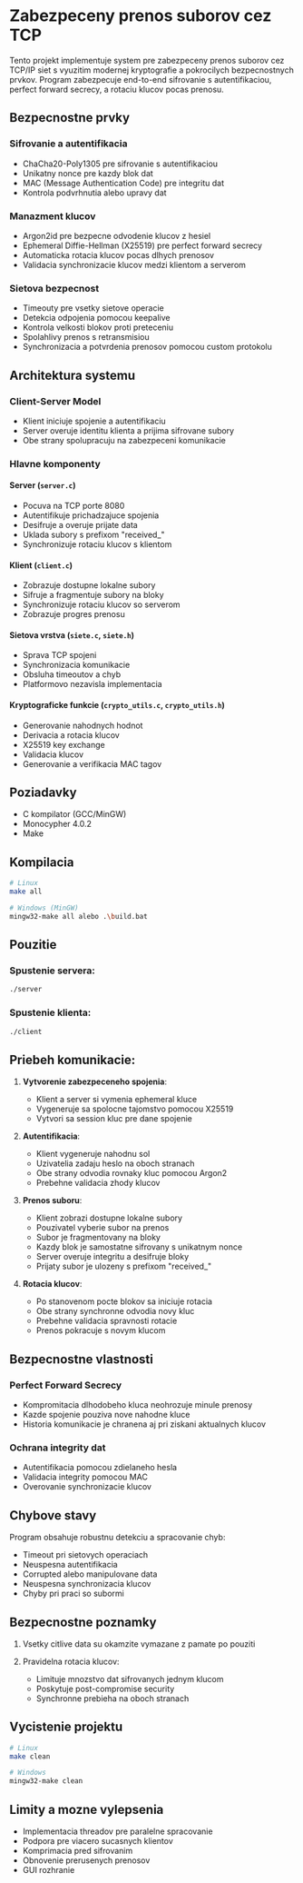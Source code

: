 # Zabezpeceny prenos suborov cez TCP

Tento projekt implementuje system pre zabezpeceny prenos suborov cez TCP/IP siet s vyuzitim modernej kryptografie a pokrocilych bezpecnostnych prvkov. Program zabezpecuje end-to-end sifrovanie s autentifikaciou, perfect forward secrecy, a rotaciu klucov pocas prenosu.

## Bezpecnostne prvky

### Sifrovanie a autentifikacia
- ChaCha20-Poly1305 pre sifrovanie s autentifikaciou
- Unikatny nonce pre kazdy blok dat
- MAC (Message Authentication Code) pre integritu dat
- Kontrola podvrhnutia alebo upravy dat

### Manazment klucov
- Argon2id pre bezpecne odvodenie klucov z hesiel
- Ephemeral Diffie-Hellman (X25519) pre perfect forward secrecy
- Automaticka rotacia klucov pocas dlhych prenosov
- Validacia synchronizacie klucov medzi klientom a serverom

### Sietova bezpecnost
- Timeouty pre vsetky sietove operacie
- Detekcia odpojenia pomocou keepalive
- Kontrola velkosti blokov proti preteceniu
- Spolahlivy prenos s retransmisiou
- Synchronizacia a potvrdenia prenosov pomocou custom protokolu

## Architektura systemu

### Client-Server Model
- Klient iniciuje spojenie a autentifikaciu
- Server overuje identitu klienta a prijima sifrovane subory
- Obe strany spolupracuju na zabezpeceni komunikacie

### Hlavne komponenty

#### Server (`server.c`)
- Pocuva na TCP porte 8080
- Autentifikuje prichadzajuce spojenia
- Desifruje a overuje prijate data
- Uklada subory s prefixom "received_"
- Synchronizuje rotaciu klucov s klientom

#### Klient (`client.c`)
- Zobrazuje dostupne lokalne subory
- Sifruje a fragmentuje subory na bloky
- Synchronizuje rotaciu klucov so serverom
- Zobrazuje progres prenosu

#### Sietova vrstva (`siete.c`, `siete.h`)
- Sprava TCP spojeni
- Synchronizacia komunikacie
- Obsluha timeoutov a chyb
- Platformovo nezavisla implementacia

#### Kryptograficke funkcie (`crypto_utils.c`, `crypto_utils.h`)
- Generovanie nahodnych hodnot
- Derivacia a rotacia klucov
- X25519 key exchange
- Validacia klucov
- Generovanie a verifikacia MAC tagov

## Poziadavky

- C kompilator (GCC/MinGW)
- Monocypher 4.0.2
- Make

## Kompilacia

```bash
# Linux
make all

# Windows (MinGW)
mingw32-make all alebo .\build.bat
```

## Pouzitie

### Spustenie servera:
```bash
./server
```

### Spustenie klienta:
```bash
./client
```

## Priebeh komunikacie:

1. **Vytvorenie zabezpeceneho spojenia**:
   - Klient a server si vymenia ephemeral kluce
   - Vygeneruje sa spolocne tajomstvo pomocou X25519
   - Vytvori sa session kluc pre dane spojenie

2. **Autentifikacia**:
   - Klient vygeneruje nahodnu sol
   - Uzivatelia zadaju heslo na oboch stranach
   - Obe strany odvodia rovnaky kluc pomocou Argon2
   - Prebehne validacia zhody klucov

3. **Prenos suboru**:
   - Klient zobrazi dostupne lokalne subory
   - Pouzivatel vyberie subor na prenos
   - Subor je fragmentovany na bloky
   - Kazdy blok je samostatne sifrovany s unikatnym nonce
   - Server overuje integritu a desifruje bloky
   - Prijaty subor je ulozeny s prefixom "received_"

4. **Rotacia klucov**:
   - Po stanovenom pocte blokov sa iniciuje rotacia
   - Obe strany synchronne odvodia novy kluc
   - Prebehne validacia spravnosti rotacie
   - Prenos pokracuje s novym klucom

## Bezpecnostne vlastnosti

### Perfect Forward Secrecy
- Kompromitacia dlhodobeho kluca neohrozuje minule prenosy
- Kazde spojenie pouziva nove nahodne kluce
- Historia komunikacie je chranena aj pri ziskani aktualnych klucov

### Ochrana integrity dat
- Autentifikacia pomocou zdielaneho hesla
- Validacia integrity pomocou MAC
- Overovanie synchronizacie klucov

## Chybove stavy

Program obsahuje robustnu detekciu a spracovanie chyb:
- Timeout pri sietovych operaciach
- Neuspesna autentifikacia
- Corrupted alebo manipulovane data
- Neuspesna synchronizacia klucov
- Chyby pri praci so subormi

## Bezpecnostne poznamky

1. Vsetky citlive data su okamzite vymazane z pamate po pouziti

2. Pravidelna rotacia klucov:
   - Limituje mnozstvo dat sifrovanych jednym klucom
   - Poskytuje post-compromise security
   - Synchronne prebieha na oboch stranach

## Vycistenie projektu

```bash
# Linux
make clean

# Windows
mingw32-make clean
```

## Limity a mozne vylepsenia

- Implementacia threadov pre paralelne spracovanie
- Podpora pre viacero sucasnych klientov
- Komprimacia pred sifrovanim
- Obnovenie prerusenych prenosov
- GUI rozhranie

